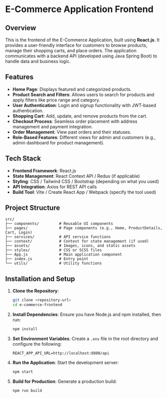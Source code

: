 # E-Commerce Application Frontend

## Overview
This is the frontend of the E-Commerce Application, built using **React.js**. It provides a user-friendly interface for customers to browse products, manage their shopping carts, and place orders. The application communicates with a backend API (developed using Java Spring Boot) to handle data and business logic.  

## Features
- **Home Page**: Displays featured and categorized products.
- **Product Search and Filters**: Allows users to search for products and apply filters like price range and category.
- **User Authentication**: Login and signup functionality with JWT-based authentication.
- **Shopping Cart**: Add, update, and remove products from the cart.
- **Checkout Process**: Seamless order placement with address management and payment integration.
- **Order Management**: View past orders and their statuses.
- **Role-Based Features**: Different views for admin and customers (e.g., admin dashboard for product management).

## Tech Stack
- **Frontend Framework**: React.js
- **State Management**: React Context API / Redux (if applicable)
- **Styling**: CSS / Tailwind CSS / Bootstrap (depending on what you used)
- **API Integration**: Axios for REST API calls
- **Build Tool**: Vite / Create React App / Webpack (specify the tool used)

## Project Structure
```plaintext
src/
├── components/         # Reusable UI components
├── pages/              # Page components (e.g., Home, ProductDetails, Cart, Login)
├── services/           # API service functions
├── context/            # Context for state management (if used)
├── assets/             # Images, icons, and static assets
├── styles/             # CSS or SCSS files
├── App.js              # Main application component
├── index.js            # Entry point
└── utils/              # Utility functions
```

## Installation and Setup
1. **Clone the Repository**:
   ```bash
   git clone <repository-url>
   cd e-commerce-frontend
   ```

2. **Install Dependencies**:
   Ensure you have Node.js and npm installed, then run:
   ```bash
   npm install
   ```

3. **Set Environment Variables**:
   Create a `.env` file in the root directory and configure the following:
   ```plaintext
   REACT_APP_API_URL=http://localhost:8080/api
   ```

4. **Run the Application**:
   Start the development server:
   ```bash
   npm start
   ```

5. **Build for Production**:
   Generate a production build:
   ```bash
   npm run build
   ```
